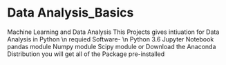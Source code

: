 # Data Analysis_Basics
 Machine Learning and Data Analysis
This Projects gives intiuation for Data Analysis in Python  \n
requied Software- \n
Python 3.6
Jupyter Notebook
pandas module
Numpy module
Scipy module
  or 
Download the Anaconda Distribution you will get all of the Package pre-installed  
